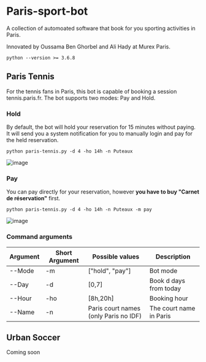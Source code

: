 # Paris-sport-bot
A collection of automoated software that book for you sporting activities in Paris.

Innovated by Oussama Ben Ghorbel and Ali Hady at Murex Paris.

`python --version >= 3.6.8`


## Paris Tennis

For the tennis fans in Paris, this bot is capable of booking a session tennis.paris.fr. The bot supports two modes: Pay and Hold. 

### Hold

By default, the bot will hold your reservation for 15 minutes without paying. It will send you a system notification for you to manually login and pay for the held reservation.

`python paris-tennis.py -d 4 -ho 14h -n Puteaux`

![image](https://user-images.githubusercontent.com/19507493/203551259-17fb4365-25e4-4d4b-9a7e-f61fbefe30db.png)


### Pay

You can pay directly for your reservation, however **you have to buy "Carnet de réservation"** first.

`python paris-tennis.py -d 4 -ho 14h -n Puteaux -m pay`

![image](https://user-images.githubusercontent.com/19507493/203551803-648b3842-111d-49e8-958e-75dec507001b.png)


### Command arguments

| Argument  | Short Argument | Possible values | Description |
| ------------- | ------------- | ------------- | ------------- |
| --Mode  | -m  | ["hold", "pay"]  | Bot mode  |
| --Day  | -d  | [0,7]  | Book d days from today  |
| --Hour  | -ho  | [8h,20h]  | Booking hour  |
| --Name  | -n  | Paris court names (only Paris no IDF)  | The court name in Paris  |

## Urban Soccer 

Coming soon
